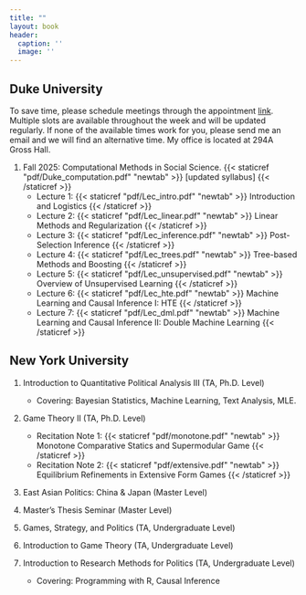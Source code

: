 ```yaml
---
title: ""
layout: book
header:
  caption: ''
  image: ''
---
```


## **Duke University**

To save time, please schedule meetings through the appointment [link](https://outlook.office.com/bookwithme/user/ea2f5f25634a4a5e87795b147d6d3513@duke.edu?anonymous&ismsaljsauthenabled&ep=plink). Multiple slots are available throughout the week and will be updated regularly. If none of the available times work for you, please send me an email and we will find an alternative time. My office is located at 294A Gross Hall.


1. Fall 2025: Computational Methods in Social Science. {{< staticref "pdf/Duke_computation.pdf" "newtab" >}} [updated syllabus] {{< /staticref >}}
    + Lecture 1:  {{< staticref "pdf/Lec_intro.pdf" "newtab" >}} Introduction and Logistics {{< /staticref >}}
    + Lecture 2:  {{< staticref "pdf/Lec_linear.pdf" "newtab" >}} Linear Methods and Regularization {{< /staticref >}}
    + Lecture 3:  {{< staticref "pdf/Lec_inference.pdf" "newtab" >}} Post-Selection Inference {{< /staticref >}}
    + Lecture 4:  {{< staticref "pdf/Lec_trees.pdf" "newtab" >}} Tree-based Methods and Boosting {{< /staticref >}}
    + Lecture 5:  {{< staticref "pdf/Lec_unsupervised.pdf" "newtab" >}} Overview of Unsupervised Learning {{< /staticref >}}
    + Lecture 6:  {{< staticref "pdf/Lec_hte.pdf" "newtab" >}} Machine Learning and Causal Inference I: HTE {{< /staticref >}}
    + Lecture 7:  {{< staticref "pdf/Lec_dml.pdf" "newtab" >}} Machine Learning and Causal Inference II: Double Machine Learning {{< /staticref >}}

## **New York University**

1. Introduction to Quantitative Political Analysis III (TA, Ph.D. Level)
    + Covering: Bayesian Statistics,  Machine Learning, Text Analysis, MLE.

2. Game Theory II (TA, Ph.D. Level)
    + Recitation Note 1:  {{< staticref "pdf/monotone.pdf" "newtab" >}} Monotone Comparative Statics and Supermodular Game {{< /staticref >}}
    + Recitation Note 2: {{< staticref "pdf/extensive.pdf" "newtab" >}} Equilibrium Refinements in Extensive Form Games {{< /staticref >}}

3. East Asian Politics: China & Japan (Master Level)

4. Master’s Thesis Seminar (Master Level)

5. Games, Strategy, and Politics (TA, Undergraduate Level)

6. Introduction to Game Theory (TA, Undergraduate Level)

7. Introduction to Research Methods for Politics (TA, Undergraduate Level)
    + Covering: Programming with R, Causal Inference